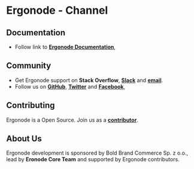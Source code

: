 # Ergonode - Channel

## Documentation

* Follow link to  [**Ergonode Documentation**](https://docs.ergonode.com),

## Community

* Get Ergonode support on **Stack Overflow**, [**Slack**](https://ergonode.slack.com) and [**email**](team@ergonode.com).
* Follow us on [**GitHub**](https://github.com/ergonode), [**Twitter**](https://twitter.com/ergonode) and [**Facebook**](https://www.facebook.com/ergonode),  

## Contributing

Ergonode is a Open Source. Join us as a [**contributor**](https://ergonode.com/contribution). 

## About Us

Ergonode development is sponsored by Bold Brand Commerce Sp. z o.o., lead by **Eronode Core Team** and supported by Ergonode contributors. 
